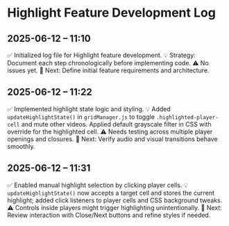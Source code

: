 # Highlight Feature Development Log

## 2025-06-12 – 11:10

✅ Initialized log file for Highlight feature development.
💡 Strategy: Document each step chronologically before implementing code.
⚠️ No issues yet.
📍 Next: Define initial feature requirements and architecture.

## 2025-06-12 – 11:22

✅ Implemented highlight state logic and styling.
💡 Added `updateHighlightState()` in `gridManager.js` to toggle `.highlighted-player-cell` and mute other videos. Applied default grayscale filter in CSS with override for the highlighted cell.
⚠️ Needs testing across multiple player openings and closures.
📍 Next: Verify audio and visual transitions behave smoothly.

## 2025-06-12 – 11:31

✅ Enabled manual highlight selection by clicking player cells.
💡 `updateHighlightState()` now accepts a target cell and stores the current highlight; added click listeners to player cells and CSS background tweaks.
⚠️ Controls inside players might trigger highlighting unintentionally.
📍 Next: Review interaction with Close/Next buttons and refine styles if needed.

